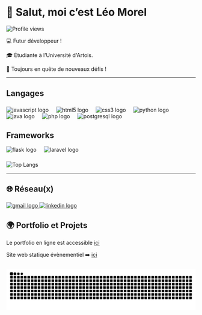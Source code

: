 # 👋 Salut, moi c’est Léo Morel
![Profile views](https://komarev.com/ghpvc/?username=leoyeh62&label=Vues%20du%20profil&color=0e75b6&style=flat)

💻 Futur développeur ! 

🎓 Étudiante à l’Université d'Artois.  

🚀 Toujours en quête de nouveaux défis !

___

## Langages

###

<div align="left">
  <img src="https://cdn.jsdelivr.net/gh/devicons/devicon/icons/javascript/javascript-original.svg" height="30" alt="javascript logo"  />
  <img width="12" />
  <img src="https://cdn.jsdelivr.net/gh/devicons/devicon/icons/html5/html5-original.svg" height="30" alt="html5 logo"  />
  <img width="12" />
  <img src="https://cdn.jsdelivr.net/gh/devicons/devicon/icons/css3/css3-original.svg" height="30" alt="css3 logo"  />
  <img width="12" />
  <img src="https://cdn.jsdelivr.net/gh/devicons/devicon/icons/python/python-original.svg" height="30" alt="python logo"  />
  <img width="12" />
  <img src="https://cdn.jsdelivr.net/gh/devicons/devicon/icons/java/java-original.svg" height="30" alt="java logo"  />
  <img width="12" />
  <img src="https://cdn.jsdelivr.net/gh/devicons/devicon/icons/php/php-original.svg" height="30" alt="php logo"  />
  <img width="12" />
  <img src="https://cdn.jsdelivr.net/gh/devicons/devicon/icons/postgresql/postgresql-original.svg" height="30" alt="postgresql logo"  />
  <img width="12" />
</div>



## Frameworks
<div align="left">
  <img src="https://cdn.jsdelivr.net/gh/devicons/devicon/icons/flask/flask-original.svg" height="30" alt="flask logo"  />
  <img width="12" />
  <img src="https://cdn.jsdelivr.net/gh/devicons/devicon/icons/laravel/laravel-original.svg" height="30" alt="laravel logo"  />
  <img width="12" />
</div>


###


![Top Langs](https://github-readme-stats.vercel.app/api/top-langs/?username=leoyeh62&layout=compact&theme=tokyonight)

___

## 🌐 Réseau(x)

###
<a href="mailto:morel.leo23@gmail.com">
  <img src="https://img.shields.io/static/v1?message=Gmail&logo=gmail&label=&color=D14836&logoColor=white&labelColor=&style=for-the-badge" height="35" alt="gmail logo"  />
</a>
<a href="https://www.linkedin.com/in/l%C3%A9o-morel1/">
  <img src="https://img.shields.io/static/v1?message=LinkedIn&logo=linkedin&label=&color=0077B5&logoColor=white&labelColor=&style=for-the-badge" height="35" alt="linkedin logo"  />
</a>

###

## 🌍 Portfolio et Projets

Le portfolio en ligne est accessible [ici](https://leoyeh62.github.io/portfolio/index.html)

Site web statique évènementiel ➡️ [ici](https://leoyeh62.github.io/KrakensLair/index.html)

###

![snake gif](https://github.com/leoyeh62/leoyeh62/blob/output/github-contribution-grid-snake.svg)

###
